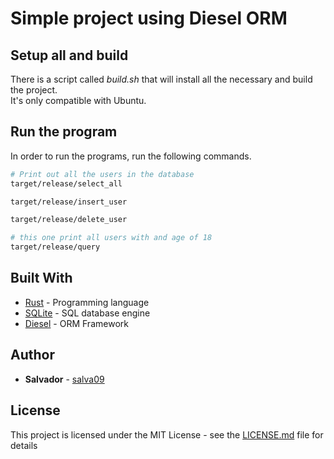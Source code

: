 # Simple project using Diesel ORM

## Setup all and build
There is a script called *build.sh* that will install all the necessary and build the project. \
It's only compatible with Ubuntu.

## Run the program
In order to run the programs, run the following commands.
```bash
# Print out all the users in the database
target/release/select_all

target/release/insert_user

target/release/delete_user

# this one print all users with and age of 18
target/release/query
```

## Built With

* [Rust](https://www.rust-lang.org/) - Programming language
* [SQLite](https://www.sqlite.org/index.html) - SQL database engine
* [Diesel](http://diesel.rs/) - ORM Framework

## Author

* **Salvador** - [salva09](https://github.com/salva09)

## License

This project is licensed under the MIT License - see the [LICENSE.md](LICENSE) file for details